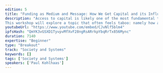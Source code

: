 ```yaml
---
edition: 5
title: "Funding as Medium and Message: How We Get Capital and its Influence on #BUIDL"
description: "Access to capital is likely one of the most fundamental tools to #BUIDL anything. But do we ever think of funding as a core tool and the implications that it has? And how does our choice of funding affect our message? Funding has many sources, both centralised and decentralized, and many legal implications. And funding strongly affects incentives, human behaviour, how we communicate and collaborate with a community.
This workshop will explore a topic that often feels taboo: namely how and why we obtain funding and what it means in a decentralized world. We will explore centralised funding (equity), non-profit funding (grants), decentralised funding (tokens), continuous funding (DAOs and bonding curves) and many more. More importantly, though, we explore what teams and developers should be aware of when looking for funding decentralized solutions, educating attendees on what sources are available in the Ethereum ecosystem, and what philosophical and behavioural implications funding actually has."
youtubeUrl: "https://www.youtube.com/embed/CJvNlf5blm4"
ipfsHash: "QmYK3vGSXD1TyvpvMfXvF28ngRsARrkpYbqRrTx856Mync"
duration: 7140
expertise: "Beginner"
type: "Breakout"
track: "Society and Systems"
keywords: []
tags: ['Society and Systems']
speakers: ['Paul Kohlhaas']
---
```

